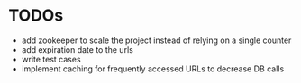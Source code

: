 # TODOs

*   add zookeeper to scale the project instead of relying on a single counter
* 	add expiration date to the urls
*	write test cases
*   implement caching for frequently accessed URLs to decrease DB calls